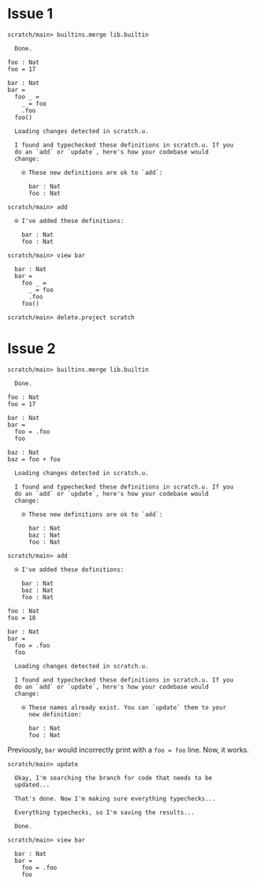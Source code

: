 # Issue 1

``` ucm
scratch/main> builtins.merge lib.builtin

  Done.
```

``` unison
foo : Nat
foo = 17

bar : Nat
bar =
  foo _ =
    _ = foo
    .foo
  foo()
```

``` ucm :added-by-ucm
  Loading changes detected in scratch.u.

  I found and typechecked these definitions in scratch.u. If you
  do an `add` or `update`, here's how your codebase would
  change:

    ⍟ These new definitions are ok to `add`:
    
      bar : Nat
      foo : Nat
```

``` ucm
scratch/main> add

  ⍟ I've added these definitions:

    bar : Nat
    foo : Nat

scratch/main> view bar

  bar : Nat
  bar =
    foo _ =
      _ = foo
      .foo
    foo()
```

``` ucm :hide
scratch/main> delete.project scratch
```

# Issue 2

``` ucm
scratch/main> builtins.merge lib.builtin

  Done.
```

``` unison
foo : Nat
foo = 17

bar : Nat
bar =
  foo = .foo
  foo

baz : Nat
baz = foo + foo
```

``` ucm :added-by-ucm
  Loading changes detected in scratch.u.

  I found and typechecked these definitions in scratch.u. If you
  do an `add` or `update`, here's how your codebase would
  change:

    ⍟ These new definitions are ok to `add`:
    
      bar : Nat
      baz : Nat
      foo : Nat
```

``` ucm
scratch/main> add

  ⍟ I've added these definitions:

    bar : Nat
    baz : Nat
    foo : Nat
```

``` unison
foo : Nat
foo = 18

bar : Nat
bar =
  foo = .foo
  foo
```

``` ucm :added-by-ucm
  Loading changes detected in scratch.u.

  I found and typechecked these definitions in scratch.u. If you
  do an `add` or `update`, here's how your codebase would
  change:

    ⍟ These names already exist. You can `update` them to your
      new definition:
    
      bar : Nat
      foo : Nat
```

Previously, `bar` would incorrectly print with a `foo = foo` line. Now, it works.

``` ucm
scratch/main> update

  Okay, I'm searching the branch for code that needs to be
  updated...

  That's done. Now I'm making sure everything typechecks...

  Everything typechecks, so I'm saving the results...

  Done.

scratch/main> view bar

  bar : Nat
  bar =
    foo = .foo
    foo
```
